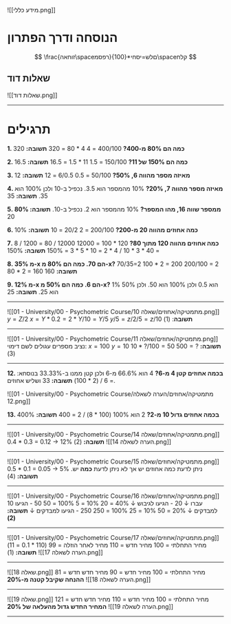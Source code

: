 ![[מידע כללי.png]]
# הנוסחה ודרך הפתרון
$$
\frac{זוחאה\spaceרפסמ}{100}*םלש=יסחי\spaceקלח
$$

## שאלות דוד
![[שאלות דוד.png]]
***
# תרגילים
**1. כמה הם 80% מ-400?**
400/100 = 4
4 * 80 = 320
	**תשובה:** 320
	
**2. כמה הם 150% של 11?**
150/100 = 1.5
11 * 1.5 = 16.5
	**תשובה:** 16.5

**3. מאיזה מספר מהווה 6, 50%?**
50/100 = 0.5
6/0.5 = 12
	**תשובה:** 12

**4. מאיזה מספר מהווה 7, 20%?**
10% מהמספר הוא 3.5.
נכפיל ב-10 ולכן 100% הוא 35.
	**תשובה:** 35

**5. 80% ממספר שווה 16, מהו המספר?**
10% מהמספר הוא 2.
נכפיל ב-10.
	**תשובה:** 20

**6. כמה אחוזים מהווה 20 מ-200?**
200/100 = 2
20/2 = 10
	**תשובה:** 10%

**7. כמה אחוזים מהווה 120 מתוך 80?**
120 * 100 = 12000
12000 / 80 = 1200 / 8 = 40 * 3 * 10 / 4 * 2 = 10 * 5 * 3 = 150%
	**תשובה:** 150%

**8. 35% מ-x הם 70. כמה הם 80% מ-x?**
70/35=2
100 * 2 = 200
200/100 = 2
80 * 2 = 160
	**תשובה:** 160

**9. 12% מ-x הם 6. כמה הם 50% מ-x?**
1% הוא 0.5
ולכן 100% הוא 50.
ולכן 50% הוא 25.
	**תשובה:** 25
***

![[01 - University/00 - Psychometric Course/מתמטיקה/אחוזים/שאלה 10.png]]
$y = Z/2$
$x=Y*0.2 = 2*Y/10 = Y/5$
$y/5 = z/2/5 = z/10$
**תשובה**: (1)
***
![[01 - University/00 - Psychometric Course/מתמטיקה/אחוזים/שאלה 11.png]]
נציב מספרים עגולים לשם דימוי:
$x=100$
$y=10$
$10*?/100 = 50$
$500 = ?$
**תשובה:** (3)
***
**12. בכמה אחוזים קטן 4 מ-6?**
4 הוא 66.6% מ-6 ולכן קטן ממנו ב-33.33%
בנוסחא: = 6 / (2 * 100)
	**תשובה:** 33 ושליש אחוזים.

![[01 - University/00 - Psychometric Course/מתמטיקה/אחוזים/הערה לשאלה 12.png]]

**13. בכמה אחוזים גדול 10 מ-2?**
2 הוא 100%
(100 * 8) / 2 = 400
	**תשובה:** 400%
***
![[01 - University/00 - Psychometric Course/מתמטיקה/אחוזים/שאלה 14.png]]
0.4 * 0.3 = 0.12 $\longrightarrow$ 12%
**תשובה:** (2)
![[הערה לשאלה 14.png]]
***
![[01 - University/00 - Psychometric Course/מתמטיקה/אחוזים/שאלה 15.png]]
0.5 * 0.1 = 0.05 $\longrightarrow$ 5%
ניתן לדעת כמה אחוזים יש אך לא ניתן לדעת **כמה** יש.
**תשובה:** (4)
***
![[01 - University/00 - Psychometric Course/מתמטיקה/אחוזים/שאלה 16.png]]
10 עברו
$\downarrow$
20 - הגיעו לגיבוש
$\downarrow$
40% = 20
10% = 5
100% = 50
50 - הגיעו למבדקים
$\downarrow$
20% = 50
10% = 25
100% = 250
250 - הגיעו למבדקים
$\downarrow$
**תשובה: (2)**
***
![[01 - University/00 - Psychometric Course/מתמטיקה/אחוזים/שאלה 17.png]]
מחיר התחלתי = 100
מחיר חדש = 110
מחיר לאחר הוזלה = 99 (110 * 0.1 = 11)
**תשובה:** (1)
![[הערה לשאלה 17.png]]
***
![[שאלה 18.png]]
מחיר התחלתי = 100
מחיר חדש = 90
מחיר חדש חדש = 81
**ההנחה שקיבל קטנה מ-20%**
![[הערה לשאלה 18.png]]
***
![[שאלה 19.png]]
מחיר התחלתי = 100
מחיר חדש = 110
מחיר חדש חדש = 121
**המחיר החדש גדול מהעלאה של 20%**
![[הערה לשאלה 19.png]]
***
